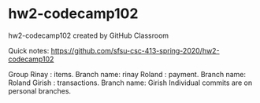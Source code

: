 # hw2-codecamp102
hw2-codecamp102 created by GitHub Classroom

Quick notes: https://github.com/sfsu-csc-413-spring-2020/hw2-codecamp102

Group
Rinay : items. Branch name: rinay
Roland : payment. Branch name: Roland
Girish : transactions. Branch name: Girish
Individual commits are on personal branches.
